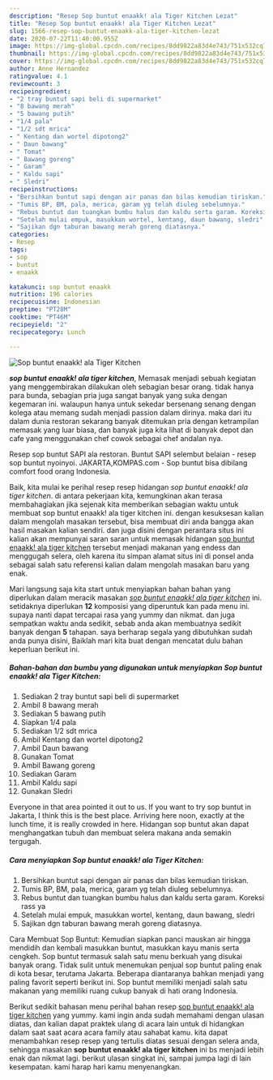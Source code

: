 ```yaml
---
description: "Resep Sop buntut enaakk! ala Tiger Kitchen Lezat"
title: "Resep Sop buntut enaakk! ala Tiger Kitchen Lezat"
slug: 1566-resep-sop-buntut-enaakk-ala-tiger-kitchen-lezat
date: 2020-07-22T11:40:00.955Z
image: https://img-global.cpcdn.com/recipes/8dd9822a83d4e743/751x532cq70/sop-buntut-enaakk-ala-tiger-kitchen-foto-resep-utama.jpg
thumbnail: https://img-global.cpcdn.com/recipes/8dd9822a83d4e743/751x532cq70/sop-buntut-enaakk-ala-tiger-kitchen-foto-resep-utama.jpg
cover: https://img-global.cpcdn.com/recipes/8dd9822a83d4e743/751x532cq70/sop-buntut-enaakk-ala-tiger-kitchen-foto-resep-utama.jpg
author: Anne Hernandez
ratingvalue: 4.1
reviewcount: 3
recipeingredient:
- "2 tray buntut sapi beli di supermarket"
- "8 bawang merah"
- "5 bawang putih"
- "1/4 pala"
- "1/2 sdt mrica"
- " Kentang dan wortel dipotong2"
- " Daun bawang"
- " Tomat"
- " Bawang goreng"
- " Garam"
- " Kaldu sapi"
- " Sledri"
recipeinstructions:
- "Bersihkan buntut sapi dengan air panas dan bilas kemudian tiriskan."
- "Tumis BP, BM, pala, merica, garam yg telah diuleg sebelumnya."
- "Rebus buntut dan tuangkan bumbu halus dan kaldu serta garam. Koreksi rass ya"
- "Setelah mulai empuk, masukkan wortel, kentang, daun bawang, sledri"
- "Sajikan dgn taburan bawang merah goreng diatasnya."
categories:
- Resep
tags:
- sop
- buntut
- enaakk

katakunci: sop buntut enaakk 
nutrition: 196 calories
recipecuisine: Indonesian
preptime: "PT28M"
cooktime: "PT46M"
recipeyield: "2"
recipecategory: Lunch

---
```



![Sop buntut enaakk! ala Tiger Kitchen](https://img-global.cpcdn.com/recipes/8dd9822a83d4e743/751x532cq70/sop-buntut-enaakk-ala-tiger-kitchen-foto-resep-utama.jpg)

<b><i>sop buntut enaakk! ala tiger kitchen</i></b>, Memasak menjadi sebuah kegiatan yang menggembirakan dilakukan oleh sebagian besar orang. tidak hanya para bunda, sebagian pria juga sangat banyak yang suka dengan kegemaran ini. walaupun hanya untuk sekedar bersenang senang dengan kolega atau memang sudah menjadi passion dalam dirinya. maka dari itu dalam dunia restoran sekarang banyak ditemukan pria dengan ketrampilan memasak yang luar biasa, dan banyak juga kita lihat di banyak depot dan cafe yang menggunakan chef cowok sebagai chef andalan nya.

Resep sop buntut SAPI ala restoran. Buntut SAPI selembut belaian - resep sop buntut nyoinyoi. JAKARTA,KOMPAS.com - Sop buntut bisa dibilang comfort food orang Indonesia.

Baik, kita mulai ke perihal resep resep hidangan <i>sop buntut enaakk! ala tiger kitchen</i>. di antara pekerjaan kita, kemungkinan akan terasa membahagiakan jika sejenak kita memberikan sebagian waktu untuk membuat sop buntut enaakk! ala tiger kitchen ini. dengan kesuksesan kalian dalam mengolah masakan tersebut, bisa membuat diri anda bangga akan hasil masakan kalian sendiri. dan juga disini dengan perantara situs ini kalian akan mempunyai saran saran untuk memasak hidangan <u>sop buntut enaakk! ala tiger kitchen</u> tersebut menjadi makanan yang endess dan menggugah selera, oleh karena itu simpan alamat situs ini di ponsel anda sebagai salah satu referensi kalian dalam mengolah masakan baru yang enak.


Mari langsung saja kita start untuk menyiapkan bahan bahan yang diperlukan dalam meracik masakan <u><i>sop buntut enaakk! ala tiger kitchen</i></u> ini. setidaknya diperlukan <b>12</b> komposisi yang diperuntuk kan pada menu ini. supaya nanti dapat tercapai rasa yang yummy dan nikmat. dan juga sempatkan waktu anda sedikit, sebab anda akan membuatnya sedikit banyak dengan <b>5</b> tahapan. saya berharap segala yang dibutuhkan sudah anda punya disini, Baiklah mari kita buat dengan mencatat dulu bahan keperluan berikut ini.

<!--inarticleads1-->

##### Bahan-bahan dan bumbu yang digunakan untuk menyiapkan Sop buntut enaakk! ala Tiger Kitchen:

1. Sediakan 2 tray buntut sapi beli di supermarket
1. Ambil 8 bawang merah
1. Sediakan 5 bawang putih
1. Siapkan 1/4 pala
1. Sediakan 1/2 sdt mrica
1. Ambil  Kentang dan wortel dipotong2
1. Ambil  Daun bawang
1. Gunakan  Tomat
1. Ambil  Bawang goreng
1. Sediakan  Garam
1. Ambil  Kaldu sapi
1. Gunakan  Sledri


Everyone in that area pointed it out to us. If you want to try sop buntut in Jakarta, I think this is the best place. Arriving here noon, exactly at the lunch time, it is really crowded in here. Hidangan sop buntut akan dapat menghangatkan tubuh dan membuat selera makana anda semakin tergugah. 

<!--inarticleads2-->

##### Cara menyiapkan Sop buntut enaakk! ala Tiger Kitchen:

1. Bersihkan buntut sapi dengan air panas dan bilas kemudian tiriskan.
1. Tumis BP, BM, pala, merica, garam yg telah diuleg sebelumnya.
1. Rebus buntut dan tuangkan bumbu halus dan kaldu serta garam. Koreksi rass ya
1. Setelah mulai empuk, masukkan wortel, kentang, daun bawang, sledri
1. Sajikan dgn taburan bawang merah goreng diatasnya.


Cara Membuat Sop Buntut: Kemudian siapkan panci mauskan air hingga mendidih dan kembali masukkan buntut, masukkan kayu manis serta cengkeh. Sop buntut termasuk salah satu menu berkuah yang disukai banyak orang. Tidak sulit untuk menemukan penjual sop buntut paling enak di kota besar, terutama Jakarta. Beberapa diantaranya bahkan menjadi yang paling favorit seperti berikut ini. Sop buntut memiliki menjadi salah satu makanan yang memiliki ruang cukup banyak di hati orang Indonesia. 

Berikut sedikit bahasan menu perihal bahan resep <u>sop buntut enaakk! ala tiger kitchen</u> yang yummy. kami ingin anda sudah memahami dengan ulasan diatas, dan kalian dapat praktek ulang di acara lain untuk di hidangkan dalam saat saat acara acara family atau sahabat kamu. kita dapat menambahkan resep resep yang tertulis diatas sesuai dengan selera anda, sehingga masakan <b>sop buntut enaakk! ala tiger kitchen</b> ini bs menjadi lebih enak dan nikmat lagi. berikut ulasan singkat ini, sampai jumpa lagi di lain kesempatan. kami harap hari kamu menyenangkan.

